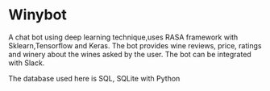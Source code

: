 # Winybot
A chat bot using deep learning technique,uses RASA framework with Sklearn,Tensorflow and Keras. The bot provides wine reviews, price, ratings and winery about the wines asked by the user. The bot can be integrated with Slack.

The database used here is SQL, SQLite with Python


